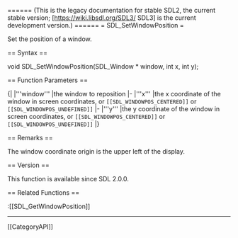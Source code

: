 ====== (This is the legacy documentation for stable SDL2, the current stable version; [https://wiki.libsdl.org/SDL3/ SDL3] is the current development version.) ======
= SDL_SetWindowPosition =

Set the position of a window.

== Syntax ==

<syntaxhighlight lang='c'>
void SDL_SetWindowPosition(SDL_Window * window,
                           int x, int y);
</syntaxhighlight>

== Function Parameters ==

{|
|'''window'''
|the window to reposition
|-
|'''x'''
|the x coordinate of the window in screen coordinates, or <code>[[SDL_WINDOWPOS_CENTERED]]</code> or <code>[[SDL_WINDOWPOS_UNDEFINED]]</code>
|-
|'''y'''
|the y coordinate of the window in screen coordinates, or <code>[[SDL_WINDOWPOS_CENTERED]]</code> or <code>[[SDL_WINDOWPOS_UNDEFINED]]</code>
|}

== Remarks ==

The window coordinate origin is the upper left of the display.

== Version ==

This function is available since SDL 2.0.0.

== Related Functions ==

:[[SDL_GetWindowPosition]]

----
[[CategoryAPI]]


